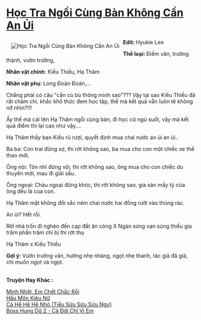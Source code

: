 <a href="https://utruyen.com/hoc-tra-ngoi-cung-ban-khong-can-an-ui/22431/" title="Học Tra Ngồi Cùng Bàn Không Cần An Ủi"><h1>Học Tra Ngồi Cùng Bàn Không Cần An Ủi</h1></a><div style="display:table"><img align="right" style="float: left; padding: 10px;" src="https://utruyen.com/images/story/200x260/hoc-tra-ngoi-cung-ban-khong-can-an-ui.jpg" alt="Học Tra Ngồi Cùng Bàn Không Cần An Ủi"><b>Edit: </b>Hyukie Lee<p></p><b>Thể loại: </b>Điềm văn, trưởng thành, vườn trường,<p></p><b>Nhân vật chính</b>: Kiều Thiều, Hạ Thâm<p></p><b>Nhân vật phụ</b>: Long Đoản Đoản,…<p></p>Chẳng phải có câu "cần cù bù thông minh sao"??? Vậy tại sao Kiều Thiều đã rất chăm chỉ, khắc khổ thức đem học tập, thế mà kết quả vẫn luôn tệ không nỡ nhìn?!!!<p></p>Ấy thế mà cái tên Hạ Thâm ngồi cùng bàn, đi học cứ ngủ suốt, vậy mà kết quả điểm thi lại cao như vậy....<p></p>Hạ Thâm thấy bạn Kiều rũ rượi, quyết định mua chai nước an ủi an ủi..<p></p>Ba ba: Con trai đừng sợ, thi rớt không sao, ba mua cho con một chiếc xe thể thao mới.<p></p>Ông nội: Tôn nhi đừng vội, thi rớt không sao, ông mua cho con chiếc du thuyền mới, mau đi giải sầu.<p></p>Ông ngoại: Cháu ngoại đừng khóc, thi rớt không sao, gia sản mấy tỷ của ông đều là của con.<p></p>Hạ Thâm mặt không đổi sắc ném chai nước hai đồng rưỡi vào thùng rác.<p></p>An ủi? Hết rồi.<p></p>Rời nhà trốn đi nghèo đến cạp đất ăn công X Ngàn sủng vạn sủng thiếu gia trăm phần trăm chỉ bị thi rớt thụ<p></p>Hạ Thâm x Kiều Thiều<p></p><b>Gợi ý: </b>Vườn trường văn, hướng nhẹ nhàng, ngọt nhẹ thanh, tác giả đã già, chỉ muốn ngọt và ngọt.</div><p><br><b>Truyện Hay Khác :</b></p><a href="https://utruyen.com/minh-nhat-em-chet-chac-roi/22428/" alt="Minh Nhật, Em Chết Chắc Rồi">Minh Nhật, Em Chết Chắc Rồi</a><br/><a href="https://www.flickr.com/photos/183745219@N08/49334056476/" alt="Hầu Môn Kiêu Nữ">Hầu Môn Kiêu Nữ</a><br/><a href="https://github.com/quanluxury/ngontinh_sac/tree/master/truyenhay/18815/" alt="Cá Hề Hề Hề Nhỏ (Tiểu Sửu Sửu Sửu Ngư)">Cá Hề Hề Hề Nhỏ (Tiểu Sửu Sửu Sửu Ngư)</a><br/><a href="https://truyenhot2020.wordpress.com/2019/12/11/boss-hung-du-2-ca-doi-chi-vi-em/" alt="Boss Hung Dữ 2 - Cả Đời Chỉ Vì Em">Boss Hung Dữ 2 - Cả Đời Chỉ Vì Em</a><br/>